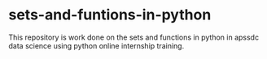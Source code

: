 # sets-and-funtions-in-python
This repository is work done on the sets and functions in python in apssdc data science using python online internship training.
